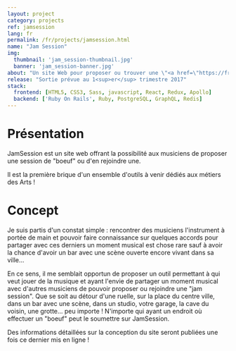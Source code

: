 ```yaml
---
layout: project
category: projects
ref: jamsession
lang: fr
permalink: /fr/projects/jamsession.html
name: "Jam Session"
img:
  thumbnail: 'jam_session-thumbnail.jpg'
  banner: 'jam_session-banner.jpg'
about: "Un site Web pour proposer ou trouver une \"<a href=\"https://fr.wikipedia.org/wiki/Jam_session\" class=\"animated\" target=\"_blank\">Jam session</a>\" (autrement dit un boeuf) près de vous, jouer avec d'autres Musiciens et... s'éclater !"
release: "Sortie prévue au 1<sup>er</sup> trimestre 2017"
stack:
  frontend: [HTML5, CSS3, Sass, javascript, React, Redux, Apollo]
  backend: ['Ruby On Rails', Ruby, PostgreSQL, GraphQL, Redis]
---
```

# Présentation

JamSession est un site web offrant la possibilité aux musiciens de proposer une session de "boeuf" ou d'en rejoindre une.

<p class="notice--info">
  Il est la première brique d'un ensemble d'outils à venir dédiés aux métiers des Arts !
</p>

# Concept

Je suis partis d'un constat simple : rencontrer des musiciens l'instrument à portée de main et pouvoir faire connaissance sur quelques accords pour partager avec ces derniers un moment musical est chose rare sauf à avoir la chance d'avoir un bar avec une scène ouverte encore vivant dans sa ville...

En ce sens, il me semblait opportun de proposer un outil permettant à qui veut jouer de la musique et ayant l'envie de partager un moment musical avec d'autres musiciens de pouvoir proposer ou rejoindre une "jam session". Que se soit au détour d'une ruelle, sur la place du centre ville, dans un bar avec une scène, dans un studio, votre garage, la cave du voisin, une grotte... peu importe ! N'importe qui ayant un endroit où effectuer un "boeuf" peut le soumettre sur JamSession.

<p class="notice--info">
  Des informations détaillées sur la conception du site seront publiées une fois ce dernier mis en ligne !
</p>
